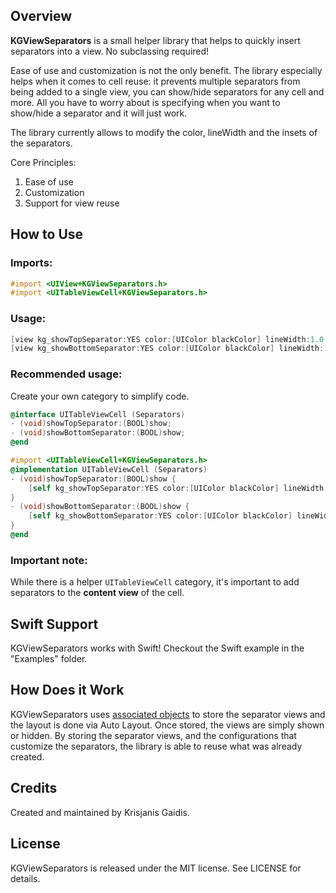 ## Overview
**KGViewSeparators** is a small helper library that helps to quickly insert separators into a view. No subclassing required!

Ease of use and customization is not the only benefit. The library especially helps when it comes to cell reuse: it prevents multiple separators from being added to a single view, you can show/hide separators for any cell and more. All you have to worry about is specifying when you want to show/hide a separator and it will just work.

The library currently allows to modify the color, lineWidth and the insets of the separators.

Core Principles:

1. Ease of use
2. Customization
3. Support for view reuse


## How to Use

### Imports:

```objective-c
#import <UIView+KGViewSeparators.h>
#import <UITableViewCell+KGViewSeparators.h>
```

### Usage:

```objective-c
[view kg_showTopSeparator:YES color:[UIColor blackColor] lineWidth:1.0 insets:UIEdgeInsetsZero];
[view kg_showBottomSeparator:YES color:[UIColor blackColor] lineWidth:1.0 insets:UIEdgeInsetsZero];
```

### Recommended usage:
Create your own category to simplify code.

```objective-c
@interface UITableViewCell (Separators)
- (void)showTopSeparator:(BOOL)show;
- (void)showBottomSeparator:(BOOL)show;
@end

```

```objective-c
#import <UITableViewCell+KGViewSeparators.h>
@implementation UITableViewCell (Separators)
- (void)showTopSeparator:(BOOL)show {
    [self kg_showTopSeparator:YES color:[UIColor blackColor] lineWidth:1.0 insets:UIEdgeInsetsZero];
}
- (void)showBottomSeparator:(BOOL)show {
    [self kg_showBottomSeparator:YES color:[UIColor blackColor] lineWidth:1.0 insets:UIEdgeInsetsZero];
}
@end
```

### Important note:
While there is a helper `UITableViewCell` category, it's important to add separators to the **content view** of the cell.

## Swift Support
KGViewSeparators works with Swift! Checkout the Swift example in the "Examples" folder.

## How Does it Work
KGViewSeparators uses [associated objects](http://nshipster.com/associated-objects/) to store the separator views and the layout is done via Auto Layout. Once stored, the views are simply shown or hidden. By storing the separator views, and the configurations that customize the separators, the library is able to reuse what was already created.

## Credits
Created and maintained by Krisjanis Gaidis. 

## License
KGViewSeparators is released under the MIT license. See LICENSE for details.